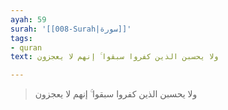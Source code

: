 ```yaml
---
ayah: 59
surah: '[[008-Surah|سورة]]'
tags:
- quran
text: ولا يحسبن الذين كفروا سبقوا ۚ إنهم لا يعجزون

---
```

> ولا يحسبن الذين كفروا سبقوا ۚ إنهم لا يعجزون
